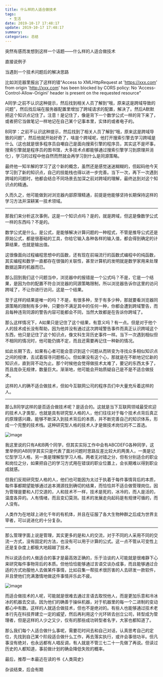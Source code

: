 ```yaml
---
title: 什么样的人适合做技术
tags:
  - 生活
date: 2019-10-17 17:48:17
update: 2019-10-17 17:48:17
summary:
categories: 总结
---
```


突然有感而发想到这样一个话题——什么样的人适合做技术

<!--more-->

直接说例子

当遇到一个技术问题后的解决思路

比如浏览器里报出了这样的错“Access to XMLHttpRequest at 'https://xxx.com' from origin 'http://xxx.com' has been blocked by CORS policy: No 'Access-Control-Allow-Origini' header is present on the requested resource”

A同学:之前不认识这种提示，然后找到相关人员了解到“哦，原来这是跨域导致的问题”，然后找后端在服务器配置里增加了跨域请求的配置，解决了。然后A默默把这个知识点记住了。注意！是记住了，像是背下一个数学公式一样的背下来了，或者把它当做笔记一样地记在自己某个记事本里，实体的或者电子的。

B同学：之前不认识这种提示，然后找到了相关人员了解到“哦，原来这是跨域导致的问题”，然后他就开始好奇了，啥是个跨域呢，他打开搜索引擎去学习跨域是什么（这也就是很多程序员自嘲自己是面向搜索引擎的程序员，其实这不是坏事，搜索引擎就是程序员的图书馆，大多技术点都能够通过搜索引擎学习到原理并消化），学习的过程中他自然而然就会再学习到什么是同源策略。

最终他一知半解的学习了这个新的概念，虽然还是感觉迷迷糊糊的，但起码他今天学习到了新的知识点，自己的技能栈也得以进一步完善。当下一次，再下一次遇到跨域的问题时，他都会结合不同场景去加深之前对跨域的理解，最终达到对这个知识点的精通。

久而久之，他可能做到对浏览器内部原理精通，前提是他能够坚持长期保持这样的学习方法并深耕某一技术领域。

---

那我们来分析这次事例，这是一个知识点吗？是的，就是跨域，但这是像数学公式一样的东西吗？不是的。

数学公式是什么，是公式，是能够解决计算问题的一种程式，不管是推导公式还是原始公式，都是很基础的工具，你给它输入各种各样的输入值，都会得到确定的计算结果，也就是输出值。

这很像面向过程编程思想中的函数，还有现在前端流行的函数式编程中的纯函数，其实编程和数学一直都存在很强的关联性，甚至计算机的发明就是数学家用来处理数据运算的机器而已。

那么回到我们这个问题当中，浏览器中的报错是一个公式吗？不是，它是一个结果，是因为你的配置不符合浏览器的同源策略限制，所以浏览器告诉你这里的访问跨域了，不让你进行访问，这是一个结果。

至于这样的结果是唯一的吗？不是，有很多种，至于有多少种，那就要看浏览器同源策略的限制有多少种，只要你不满足其中的任何一种，你都会遭到跨域警告，而且每种违背同源的警告内容可能都会不同，当然大致都是在告诉你跨域了。

那么这样情况下，A如果只是记住了这个结果，有意义吗？有一点。但是对于他个人的技术成长没有帮助，因为他并没有通过这次跨域警告事件而真正认识跨域这个东西，他只是记住了这个知识点，像文科生背历史事件一样。当下一次遇到相似但不相同的情况时，他可能仍搞不定，而且还需要再记住一种新的情况。

如此长期下去，如果有心者可能会意识到这个问题从而转变为寻找众多相似知识点之间的规律，去试着探寻问题核心。但如果没有这个心，那就是在不断地记忆新的知识点，直到背不动为止。那个时候他会觉得做技术太难了，要记的东西太多了，而且庞杂无规律，数量巨大。渐渐地，他可能会开始质疑自己是不是不适合做技术。

这样的人的确不适合做技术，但如今互联网公司的程序员们中大量充斥着这样的人。

--- 

那么B同学这样的是否适合做技术呢？是适合的。这就是当下互联网领域最受欢迎的技术人才类型，也就是具有研究型人格的人，他们往往对于每个技术点背后真正的原理感兴趣，能够不断深入到技术背后的本质，并不断完善自己的知识体系，形成一个完整的技术栈。这种研究型人格的技术人才是做技术岗位的不二首选。

![image](https://user-images.githubusercontent.com/23159565/80950118-d4022300-8e27-11ea-86f7-620aa9eee27a.png)

我这里说的只有A和B两个同学，但其实实际工作中会有ABCDEFG各种同学，这里举例的AB同学其实只是代表了面对问题时思路反差比较大的两类人，一类是记忆型学习人格，另一类是理解型学习人格。两者无对错之分，但有分别适合的职业和岗位之分，如果把自己的学习方式用在错误的职业位置上，会长期难以得到职业成就感。

但我们反观研究型人格的人，他们也可能因为太过于执着于每件事情背后的本质，每件事都期望能够通过追本溯源找到确切的结果，而恰恰并不适合做管理岗位。因为管理是要和人打交道的，人和技术不一样，技术是死的，冰冷的，而人是活的，温度各异的。人有情绪，而且变幻莫测。技术的发展走向起码是有规律可循的，而人没有。

人类作为在地球上进化千年的有机体，并且在征服了各大生物种群之后成为世界主宰者，可以说进化的十分复杂。

--- 

那么管理字面上说是管理，其实更多的是和人的交流，对于不同的人采用不同的交流一方式，没有固定的方法，也没有可以用于计算的公式。这一点不管从可变性上还是复杂度上都极大地超越了技术。

所以说适合的人做适合的事才是最高效正确的，乐于洽谈的人可能就是很难静下心来研究每件事物背后的本质。但他恰恰能够通过言语交谈办成事，而且能够通过合适的方式劝服他人去做某件事情，比如召集一帮技术很厉害的人去研发一款软件，并且使他们充满激情地做这件事情并乐此不疲。

![image](https://user-images.githubusercontent.com/23159565/80950166-ef6d2e00-8e27-11ea-8b10-54554d21c4af.png)

而适合做技术的人呢，可能就是很难去通过言语去取悦他人，而是更加乐意和冷冰冰的机器去交谈。因为他们的确善于操纵机器，对于机器里的每一个二进制的变动都心中有数。这样的人就适合做技术，但也不是绝对的。有些人也能够通过技术老本行先在科技界建立一定的威望，然后再利用这个光环转去创立公司，转型成为管理者，但是这样的人少之又少，仅有的那些成功转型者名字，大家也都知道了。

那么我们每个人适合做什么事呢，需要花时间去和自己对话，认真思考自己的定位，先找到自己某个阶段适合做什么工作，再去落实执行，或许会事倍功半。但凡事没有绝对，也永远都有人唱反调，有人就是不管三七二十一先做了再说。但读过历史的人都知道，事前做计划的确会降低失败的概率。

最后，推荐一本最近在读的书《人类简史》

杂谈结束，后会有期